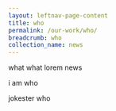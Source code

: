 ```yaml
---
layout: leftnav-page-content
title: who
permalink: /our-work/who/
breadcrumb: who
collection_name: news
---
```


what what lorem
news



i am who 

jokester who
